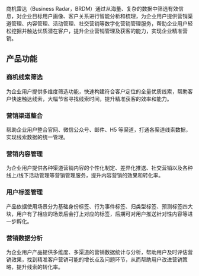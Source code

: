 商机雷达（Business Radar，BRDM）通过从海量、复杂的数据中筛选有效信息，对企业目标用户画像、客户关系进行智能分析和梳理，为企业用户提供营销渠道管理、内容管理、活动管理、社交营销等数字化营销管理服务，帮助企业用户轻松挖掘并触达优质潜在客户，提升企业营销管理及获客的能力，实现企业精准营销。

## 产品功能
### 商机线索筛选
为企业用户提供多维度筛选功能，快速构建符合客户定位的全量优质线索，帮助客户快速触达线索，大幅节省寻找线索时间，提升精准获客的效率和能力。

### 营销渠道整合
帮助企业用户整合官网、微信公众号、邮件、H5 等渠道，打通各渠道线索数据，实现线索数据的统一管理。

### 营销内容管理
为企业用户提供各种渠道营销内容的个性化制定、差异化推送、社交营销以及各种线上/线下活动管理等营销管理服务，提升内容营销的效果和转化率。

### 用户标签管理
产品依据使用场景分为基础身份标签、行为事件标签、归类型标签、预测标签四大块，用户有了相应的场景后会打上对应的标签，后期可对用户推送针对性内容等进一步孵化。

### 营销数据分析
为企业用户产品提供多维度、多渠道的营销数据统计与分析，帮助用户及时评估营销效果，找到精准客户营销可能的增长点及问题环节，从而帮助用户改进营销策略，提升线索的转化率。
